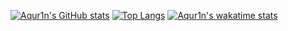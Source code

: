 [![Aqur1n's GitHub stats](https://github-readme-stats.vercel.app/api?username=aqur1n&show_icons=true&theme=tokyonight)](https://github.com/anuraghazra/github-readme-stats)
[![Top Langs](https://github-readme-stats.vercel.app/api/top-langs/?username=aqur1n&layout=compact&theme=tokyonight)](https://github.com/anuraghazra/github-readme-stats)
[![Aqur1n's wakatime stats](https://github-readme-stats.vercel.app/api/wakatime?username=aqur1n&theme=tokyonight)](https://github.com/anuraghazra/github-readme-stats)
